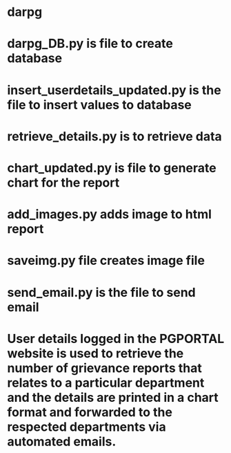 # darpg

# darpg_DB.py is file to create database

# insert_userdetails_updated.py is the file to insert values to database

# retrieve_details.py is to retrieve data

# chart_updated.py is file to generate chart for the report

# add_images.py adds image to html report

# saveimg.py file creates image file

# send_email.py is the file to send email

# User details logged in the PGPORTAL website is used to retrieve the number of grievance reports that relates to a particular department and the details are printed in a chart format and forwarded to the respected departments via automated emails.
